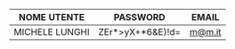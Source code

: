 | NOME UTENTE    | PASSWORD         | EMAIL  |
| -------------- | ---------------- | ------ |
| MICHELE LUNGHI | ZEr*>yX+*6&E)!d= | m@m.it |
